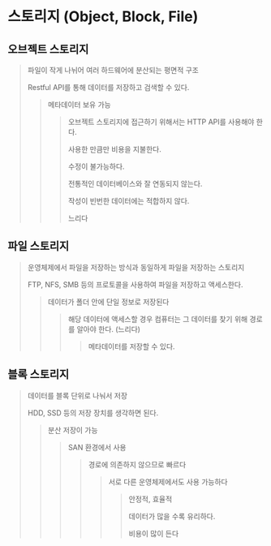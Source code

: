 # 스토리지 (Object, Block, File)

## 오브젝트 스토리지

> 파일이 작게 나뉘어 여러 하드웨어에 분산되는 평면적 구조
>
> Restful API를 통해 데이터를 저장하고 검색할 수 있다.
>
> > 메타데이터 보유 가능
> >
> > > 오브젝트 스토리지에 접근하기 위해서는 HTTP API를 사용해야 한다.
> > >
> > > 사용한 만큼만 비용을 지불한다.
> > >
> > > 수정이 불가능하다.
> > >
> > > 전통적인 데이터베이스와 잘 연동되지 않는다.
> > >
> > > 작성이 빈번한 데이터에는 적합하지 않다.
> > >
> > > 느리다

## 파일 스토리지

> 운영체제에서 파일을 저장하는 방식과 동일하게 파일을 저장하는 스토리지
>
> FTP, NFS, SMB 등의 프로토콜을 사용하여 파일을 저장하고 액세스한다.
>
> > 데이터가 폴더 안에 단일 정보로 저장된다
> >
> > > 해당 데이터에 액세스할 경우 컴퓨터는 그 데이터를 찾기 위해 경로를 알아야 한다. (느리다)
> > >
> > > > 메타데이터를 저장할 수 있다.

## 블록 스토리지

> 데이터를 블록 단위로 나눠서 저장
>
> HDD, SSD 등의 저장 장치를 생각하면 된다.
>
> > 분산 저장이 가능
> >
> > > SAN 환경에서 사용
> > >
> > > > 경로에 의존하지 않으므로 빠르다
> > > >
> > > > > 서로 다른 운영체제에서도 사용 가능하다
> > > > >
> > > > > > 안정적, 효율적
> > > > > >
> > > > > > 데이터가 많을 수록 유리하다.
> > > > > >
> > > > > > 비용이 많이 든다
